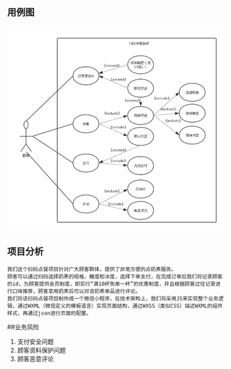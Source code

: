 ## 用例图
![lanhsh](https://github.com/2018SystemAnalysis/Wechat-Odering-System/blob/master/assets/images/usecase.png)

## 项目分析
    我们这个扫码点餐项目针对广大顾客群体，提供了非常方便的点奶茶服务。
    顾客可以通过扫码选择奶茶的规格、糖度和冰度，选择下单支付，在完成订单后我们将记录顾客的id，为顾客提供会员制度，即实行“满10杯免单一杯”的优惠制度，并且根据顾客过往记录进行口味推荐，顾客享用奶茶后可以对该奶茶单品进行评论。
    我们将该扫码点餐项目制作成一个微信小程序，在技术架构上，我们将采用JS来实现整个业务逻辑，通过WXML（微信定义的模板语言）实现页面结构，通过WXSS（类似CSS）描述WXML的组件样式，再通过json进行页面的配置。

##业务风险
1.	支付安全问题
2.	顾客资料保护问题
3.	顾客恶意评论
